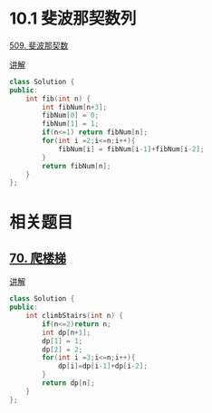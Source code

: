 # 10.1 斐波那契数列

[509. 斐波那契数](https://leetcode.cn/problems/fibonacci-number/)

[讲解](https://programmercarl.com/0509.%E6%96%90%E6%B3%A2%E9%82%A3%E5%A5%91%E6%95%B0.html#%E7%AE%97%E6%B3%95%E5%85%AC%E5%BC%80%E8%AF%BE)

```cpp
class Solution {
public:
    int fib(int n) {
        int fibNum[n+3];
        fibNum[0] = 0;
        fibNum[1] = 1;
        if(n<=1) return fibNum[n];
        for(int i =2;i<=n;i++){
            fibNum[i] = fibNum[i-1]+fibNum[i-2];
        }
        return fibNum[n];
    }
};
```

# 相关题目

## [70. 爬楼梯](https://leetcode.cn/problems/climbing-stairs/)

[讲解](https://programmercarl.com/0070.%E7%88%AC%E6%A5%BC%E6%A2%AF.html#%E7%AE%97%E6%B3%95%E5%85%AC%E5%BC%80%E8%AF%BE)

```cpp
class Solution {
public:
    int climbStairs(int n) {
        if(n<=2)return n;
        int dp[n+1];
        dp[1] = 1;
        dp[2] = 2;
        for(int i =3;i<=n;i++){
            dp[i]=dp[i-1]+dp[i-2];
        }
        return dp[n];
    }
};
```
